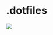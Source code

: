 # .dotfiles
![](https://user-images.githubusercontent.com/93471702/148606734-d7691c8b-6cb3-410a-aa5c-365da5057b7b.png)
